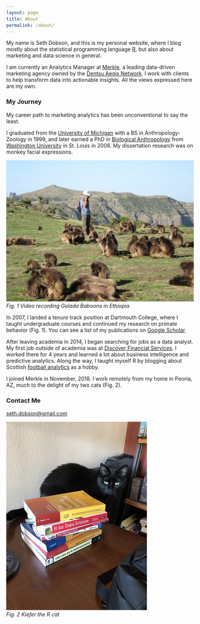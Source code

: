 ```yaml
---
layout: page
title: About
permalink: /about/
---
```


My name is Seth Dobson, and this is my personal website, where I blog mostly about the statistical programming language [R](https://www.r-project.org/about.html), but also about marketing and data science in general. 

I am currently an Analytics Manager at [Merkle](https://www.merkleinc.com/), a leading data-driven marketing agency owned by the [Dentsu Aegis Network](https://www.dentsuaegisnetwork.com/). I work with clients to help transform data into actionable insights. All the views expressed here are my own.

### My Journey

My career path to marketing analytics has been unconventional to say the least.

I graduated from the [University of Michigan](https://umich.edu/) with a BS in Anthropology-Zoology in 1999, and later earned a PhD in [Biological Anthropology](https://physanth.org/career/career-biological-anthropology/) from [Washington University](https://wustl.edu/) in St. Louis in 2006. My dissertation research was on monkey facial expressions.


![](/images/me-in-ethiopia-with-geladas.jpg)
<br>*Fig. 1 Video recording Gelada Baboons in Ethiopia*


In 2007, I landed a tenure track position at Dartmouth College, where I taught undergraduate courses and continued my research on primate behavior (Fig. 1). You can see a list of my publications on [Google Scholar](https://scholar.google.com/citations?user=ndsicGMAAAAJ&hl=en). 

After leaving academia in 2014,  I began searching for jobs as a data analyst. My first job outside of academia was at [Discover Financial Services](https://www.discover.com/). I worked there for 4 years and learned a lot about business intelligence and predictive analytics. Along the way, I taught myself R by blogging about Scottish [football analytics](http://fitbafancystats.blogspot.com/) as a hobby.

I joined Merkle in November, 2018. I work remotely from my home in Peoria, AZ, much to the delight of my two cats (Fig. 2).

### Contact Me

[seth.dobson@gmail.com](mailto:seth.dobson@gmail.com)

![](/images/kiefer-with-r-books.jpg)
<br>*Fig. 2 Kiefer the R cat*
